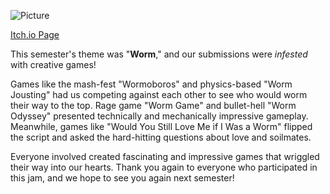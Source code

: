 <!--
	Title: 			Scarlet Game Jam Spring 2024
	Description:	Recounting how scarlet game jam went.
	Date:		    April 17, 2024
	Image:			assets/blog-page-articles/2024/assets/sgj-spring.png
	Authors: 		Alan Tong
	Tags:			SGJ, event, spring
-->

![Picture](assets/pictures-page-images/2024/1_spring/sgj-spring-photo.jpg)

[Itch.io Page](https://itch.io/jam/scarlet-game-jam-spring-2024)

This semester's theme was "**Worm**," and our submissions were *infested* with creative games!

Games like the mash-fest "Wormoboros" and physics-based "Worm Jousting" had us competing against each other to see who would worm their way to the top. Rage game "Worm Game" and bullet-hell "Worm Odyssey" presented technically and mechanically impressive gameplay. Meanwhile, games like "Would You Still Love Me if I Was a Worm" flipped the script and asked the hard-hitting questions about love and soilmates. 

Everyone involved created fascinating and impressive games that wriggled their way into our hearts. Thank you again to everyone who participated in this jam, and we hope to see you again next semester!
